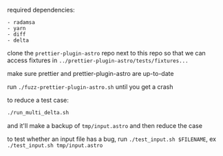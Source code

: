 required dependencies:

    - radamsa
    - yarn
    - diff
    - delta

clone the `prettier-plugin-astro` repo next to this repo so that we can access fixtures in `../prettier-plugin-astro/tests/fixtures...`

make sure prettier and prettier-plugin-astro are up-to-date

run `./fuzz-prettier-plugin-astro.sh` until you get a crash

to reduce a test case:

```sh
./run_multi_delta.sh
```

and it'll make a backup of `tmp/input.astro` and then reduce the case

to test whether an input file has a bug, run `./test_input.sh $FILENAME`, ex `./test_input.sh tmp/input.astro`